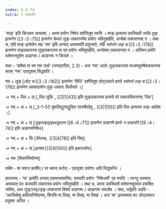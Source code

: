 ```yaml
---
index: 6.4.74
sutra: न माङ्योगे

---
```

'माङ्' इति किञ्चन अव्ययम् । अस्य प्रयोगः निषेधं दर्शयितुम् भवति । माङ्-इत्यस्य उपस्थितौ _माङि लुङ्_ इत्यनेन [[3।3।75]] इत्यनेन केवलं लुङ्-लकारस्यैव प्रयोगः भवितुमर्हति, अन्येषां लकाराणाम् न । तथा च, यदि माङ्-इत्येतेन सह 'स्म' इति अन्यत् अव्ययमपि प्रयुज्यते, तर्हि _स्मोत्तरे लङ् च_ [[3।3।176]] इत्यनेन लङ्लकारस्य लुङ्लकारस्य वा एव प्रयोगः भवितुमर्हति, अन्येषाम् लकाराणाम् न । अस्मिन् प्रयोगे वर्तमानसूत्रेण अडागमः / आडागमः न क्रियते ।



यथा -  'क्लैब्यं मा स्म गमः पार्थ' (भगवद्गीता, 2.3) - अत्र 'गम्' धातोः लुङ्लकारस्य मध्यमपुरुषैकवचनस्य रूपम् 'गमः' एतादृशम् सिद्ध्यति ।



गम् + लुङ् [_लोट् च_ [[3।3।162]] इत्यनेन 'विधिं' दर्शयितुम् लोट्लकारे प्राप्ते _स्मोत्तरे लङ् च_ [[3।3।176]]  इत्यनेन अपवादत्वेन लुङ्-लकारः विधीयते ।]

→ गम् + च्लि + ल् [_च्लि लुङि _ [[3|1|43]] इति लुङ्लकारस्य प्रत्यये परे लकारविकरणम् 'च्लि']  

→ गम् + अ + ल्  [_3-1-55 पुषादिद्युताद्यॢदितः परस्मैपदेषु _ [[3|1|55]] इति च्लि-इत्यस्य अङ्-आदेशः ।]     

→ गम् + अ + ल् [_लुङ्लङ्लृङ्क्ष्वडुदात्तः_ [[6।4।71]] इत्यनेन अडागमे प्राप्ते _न माङ्योगे_ [[6।4।74]] इति अडागमनिषेधः]

→ गम् + अ + सि [_तिप्तस्.._ [[3|4|78]] इति सिप्]

→ गम् + अ + स् [_इतश्च_ [[3|4|100]] इति इकारलोपः]

→ गमः [विसर्गनिर्माणम्]



तथैव - मा भवान् कार्षीत् / मा भवान् करोत् - एतादृशाः प्रयोगाः अपि सिद्ध्यन्ति ।



ज्ञातव्यम् - 'मा' इत्येपि अन्यत् एकमव्ययमस्ति, यस्यापि प्रयोगः 'निषेधार्थे' एव भवति । परन्तु अस्मात् अव्ययात् परः कस्यापि लकारस्य प्रयोगः भवितुमर्हति । तथा च, अस्य उपस्थितौ वर्तमानसूत्रस्य प्रसक्तिः नास्ति, अतः लुङ्/लङ्/लृङ्-लकाराणां विषये  अडागमः / आडागमः भवत्येव । यथा, भर्तृहरिः वदति - 'अरसिकेषु कवित्वनिवेदनम्, शिरसि मा लिख, मा लिख, मा लिख । अत्र 'मा' इत्यस्मात् परः लोट्लकारः प्रयुक्तः अस्ति ।

